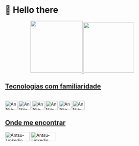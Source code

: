 # 👋 Hello there

<div align="center">
  <a href="https://github.com/acampospsantos">
  <img height="170em" src="https://github-readme-stats.vercel.app/api?username=acampospsantos&show_icons=true&theme=chartreuse-dark&include_all_commits=true&count_private=true"/>
  <img height="165em" src="https://github-readme-stats.vercel.app/api/top-langs/?username=acampospsantos&layout=compact&langs_count=7&theme=chartreuse-dark"/>
  </div>
    
## Tecnologias com familiaridade
<div style="display: inline_block"><br>
  <img align="center" alt="Antsu-Java" height="30" width="40" src="https://cdn.jsdelivr.net/gh/devicons/devicon/icons/java/java-original.svg">
  <img align="center" alt="Antsu-HTML" height="30" width="40" src="https://cdn.jsdelivr.net/gh/devicons/devicon/icons/html5/html5-original.svg">
  <img align="center" alt="Antsu-CSS" height="30" width="40" src="https://cdn.jsdelivr.net/gh/devicons/devicon/icons/css3/css3-original.svg">
  <img align="center" alt="Antsu-JS" height="30" width="40" src="https://cdn.jsdelivr.net/gh/devicons/devicon/icons/javascript/javascript-original.svg">
  <img align="center" alt="Antsu-Arduino" height="30" width="40" src="https://cdn.jsdelivr.net/gh/devicons/devicon/icons/arduino/arduino-original-wordmark.svg">
  <img align="center" alt="Antsu-Arduino" height="30" width="40" src="https://cdn.jsdelivr.net/gh/devicons/devicon/icons/python/python-original.svg">
</div>
  
## Onde me encontrar
<div>
  <a href="https://www.linkedin.com/in/andersoncampospsantos/"> <img align="center" alt="Antsu-Linkedin" height="30" width="80" src="https://img.shields.io/badge/LinkedIn-0077B5?style=for-the-badge&logo=linkedin&logoColor=white"></a>
  <a href="mailto:acampospsantos@hotmail.com"> <img align="center" alt="Antsu-Linkedin" height="30" width="80" src="https://img.shields.io/badge/Gmail-D14836?style=for-the-badge&logo=gmail&logoColor=white"></a>
</div>
  

